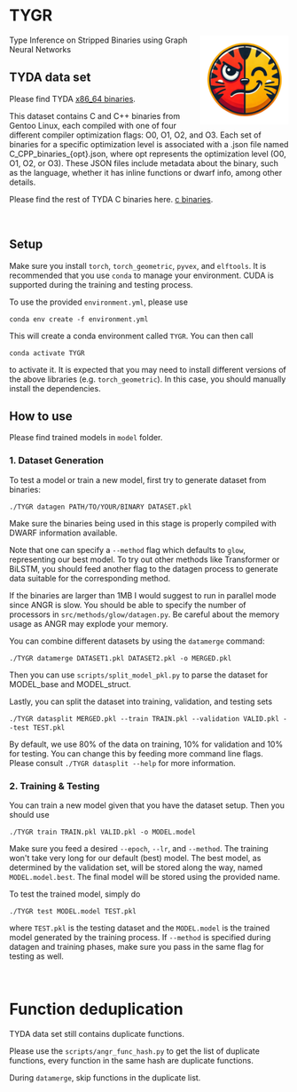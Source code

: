 # TYGR
<img align="right" src="./tests/TYGR_icon.png" alt="TYGR's logo" width="160" heigh="160">
Type Inference on Stripped Binaries using Graph Neural Networks 

## TYDA data set
Please find TYDA [x86_64 binaries](https://www.dropbox.com/scl/fo/awtitjnc48k224373vcrx/h?rlkey=g855gkzq8fw8bpekkgmfxk4zz&dl=0). 

This dataset contains C and C++ binaries from Gentoo Linux, each compiled with one of four different compiler optimization flags: O0, O1, O2, and O3. Each set of binaries for a specific optimization level is associated with a .json file named C_CPP_binaries_{opt}.json, where opt represents the optimization level (O0, O1, O2, or O3). These JSON files include metadata about the binary, such as the language, whether it has inline functions or dwarf info, among other details.

Please find the rest of TYDA C binaries here. [c binaries](https://www.dropbox.com/scl/fo/8tf0kbz53ht6b7denjxw4/ACi8QnM3hWqx9aby9Jfj1zU?rlkey=5g890rysfjozektbpkgnomxw8&dl=0).


<br>

## Setup

Make sure you install `torch`, `torch_geometric`, `pyvex`, and `elftools`.
It is recommended that you use `conda` to manage your environment.
CUDA is supported during the training and testing process.

To use the provided `environment.yml`, please use

```
conda env create -f environment.yml
```

This will create a conda environment called `TYGR`.
You can then call

```
conda activate TYGR
```

to activate it.
It is expected that you may need to install different versions of the
above libraries (e.g. `torch_geometric`).
In this case, you should manually install the dependencies.

## How to use

Please find trained models in `model` folder.

### 1. Dataset Generation

To test a model or train a new model, first try to generate dataset from binaries:

```
./TYGR datagen PATH/TO/YOUR/BINARY DATASET.pkl
```

Make sure the binaries being used in this stage is properly compiled with DWARF
information available.

Note that one can specify a `--method` flag which defaults to `glow`, representing
our best model.
To try out other methods like Transformer or BiLSTM, you should feed another flag
to the datagen process to generate data suitable for the corresponding method.

If the binaries are larger than 1MB I would suggest to run in parallel mode since ANGR is slow. You should be able to specify the number of processors in `src/methods/glow/datagen.py`. Be careful about the memory usage as ANGR may explode your memory. 



You can combine different datasets by using the `datamerge` command:

```
./TYGR datamerge DATASET1.pkl DATASET2.pkl -o MERGED.pkl
```

Then you can use `scripts/split_model_pkl.py` to parse the dataset for MODEL_base and MODEL_struct.

Lastly, you can split the dataset into training, validation, and testing sets

```
./TYGR datasplit MERGED.pkl --train TRAIN.pkl --validation VALID.pkl --test TEST.pkl
```

By default, we use 80% of the data on training, 10% for validation and 10% for testing.
You can change this by feeding more command line flags.
Please consult `./TYGR datasplit --help` for more information.

### 2. Training & Testing

You can train a new model given that you have the dataset setup.
Then you should use

```
./TYGR train TRAIN.pkl VALID.pkl -o MODEL.model
```

Make sure you feed a desired `--epoch`, `--lr`, and `--method`.
The training won't take very long for our default (best) model.
The best model, as determined by the validation set, will be stored along the way,
named `MODEL.model.best`.
The final model will be stored using the provided name.

To test the trained model, simply do

```
./TYGR test MODEL.model TEST.pkl 
```

where `TEST.pkl` is the testing dataset and the `MODEL.model` is the trained model generated
by the training process.
If `--method` is specified during datagen and training phases, make sure you pass in the same
flag for testing as well.

<br>

# Function deduplication

TYDA data set still contains duplicate functions.

Please use the `scripts/angr_func_hash.py` to get the list of duplicate functions, every function in the same hash are duplicate functions.

During `datamerge`, skip functions in the duplicate list.
